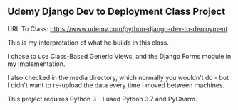 Udemy Django Dev to Deployment Class Project
--------------------------------------------

URL To Class: https://www.udemy.com/python-django-dev-to-deployment

This is my interpretation of what he builds in this class.

I chose to use Class-Based Generic Views, and the Django Forms module in my implementation.

I also checked in the media directory, which normally you wouldn't do - but I didn't want to re-upload the data every time I moved between machines.

This project requires Python 3 - I used Python 3.7 and PyCharm.
